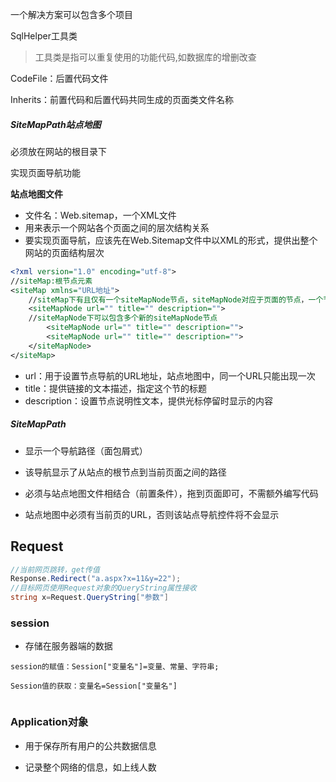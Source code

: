 一个解决方案可以包含多个项目

SqlHelper工具类

> 工具类是指可以重复使用的功能代码,如数据库的增删改查



CodeFile：后置代码文件

Inherits：前置代码和后置代码共同生成的页面类文件名称

##### SiteMapPath站点地图

必须放在网站的根目录下

实现页面导航功能

**站点地图文件**

- 文件名：Web.sitemap，一个XML文件
- 用来表示一个网站各个页面之间的层次结构关系
- 要实现页面导航，应该先在Web.Sitemap文件中以XML的形式，提供出整个网站的页面结构层次

```xml
<?xml version="1.0" encoding="utf-8">
//siteMap:根节点元素
<siteMap xmlns="URL地址">
	//siteMap下有且仅有一个siteMapNode节点，siteMapNode对应于页面的节点，一个节点描述一个页面
	<siteMapNode url="" title="" description="">
	//siteMapNode下可以包含多个新的siteMapNode节点
        <siteMapNode url="" title="" description="">
		<siteMapNode url="" title="" description="">
 	</siteMapNode>
</siteMap>
```

- url：用于设置节点导航的URL地址，站点地图中，同一个URL只能出现一次
- title：提供链接的文本描述，指定这个节的标题
- description：设置节点说明性文本，提供光标停留时显示的内容

##### SiteMapPath

- 显示一个导航路径（面包屑式）
- 该导航显示了从站点的根节点到当前页面之间的路径

- 必须与站点地图文件相结合（前置条件），拖到页面即可，不需额外编写代码
- 站点地图中必须有当前页的URL，否则该站点导航控件将不会显示



## Request

```c#
//当前网页跳转，get传值
Response.Redirect("a.aspx?x=11&y=22");
//目标网页使用Request对象的QueryString属性接收
string x=Request.QueryString["参数"]
```



### session

- 存储在服务器端的数据

`session的赋值：Session["变量名"]=变量、常量、字符串;`

`Session值的获取：变量名=Session["变量名"]`

```c#


```

### Application对象

- 用于保存所有用户的公共数据信息

- 记录整个网络的信息，如上线人数
